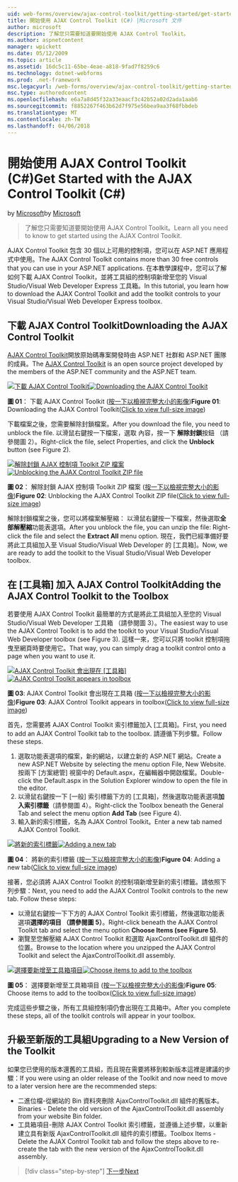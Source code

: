 ```yaml
---
uid: web-forms/overview/ajax-control-toolkit/getting-started/get-started-with-the-ajax-control-toolkit-cs
title: 開始使用 AJAX Control Toolkit (C#) |Microsoft 文件
author: microsoft
description: 了解您只需要知道要開始使用 AJAX Control Toolkit。
ms.author: aspnetcontent
manager: wpickett
ms.date: 05/12/2009
ms.topic: article
ms.assetid: 16dc5c11-65be-4eae-a818-9fad7f8259c6
ms.technology: dotnet-webforms
ms.prod: .net-framework
msc.legacyurl: /web-forms/overview/ajax-control-toolkit/getting-started/get-started-with-the-ajax-control-toolkit-cs
msc.type: authoredcontent
ms.openlocfilehash: e6a7a8d45f32a33eaacf3c42b52a02d2ada1aab6
ms.sourcegitcommit: f8852267f463b62d7f975e56bea9aa3f68fbbdeb
ms.translationtype: MT
ms.contentlocale: zh-TW
ms.lasthandoff: 04/06/2018
---
```

<a name="get-started-with-the-ajax-control-toolkit-c"></a><span data-ttu-id="42b83-103">開始使用 AJAX Control Toolkit (C#)</span><span class="sxs-lookup"><span data-stu-id="42b83-103">Get Started with the AJAX Control Toolkit (C#)</span></span>
====================
<span data-ttu-id="42b83-104">by [Microsoft](https://github.com/microsoft)</span><span class="sxs-lookup"><span data-stu-id="42b83-104">by [Microsoft](https://github.com/microsoft)</span></span>

> <span data-ttu-id="42b83-105">了解您只需要知道要開始使用 AJAX Control Toolkit。</span><span class="sxs-lookup"><span data-stu-id="42b83-105">Learn all you need to know to get started using the AJAX Control Toolkit.</span></span>


<span data-ttu-id="42b83-106">AJAX Control Toolkit 包含 30 個以上可用的控制項，您可以在 ASP.NET 應用程式中使用。</span><span class="sxs-lookup"><span data-stu-id="42b83-106">The AJAX Control Toolkit contains more than 30 free controls that you can use in your ASP.NET applications.</span></span> <span data-ttu-id="42b83-107">在本教學課程中，您可以了解如何下載 AJAX Control Toolkit，並將工具組的控制項新增至您的 Visual Studio/Visual Web Developer Express 工具箱。</span><span class="sxs-lookup"><span data-stu-id="42b83-107">In this tutorial, you learn how to download the AJAX Control Toolkit and add the toolkit controls to your Visual Studio/Visual Web Developer Express toolbox.</span></span>

## <a name="downloading-the-ajax-control-toolkit"></a><span data-ttu-id="42b83-108">下載 AJAX Control Toolkit</span><span class="sxs-lookup"><span data-stu-id="42b83-108">Downloading the AJAX Control Toolkit</span></span>

<span data-ttu-id="42b83-109">[AJAX Control Toolkit](http://devexpress.com/act)開放原始碼專案開發時由 ASP.NET 社群和 ASP.NET 團隊的成員。</span><span class="sxs-lookup"><span data-stu-id="42b83-109">The [AJAX Control Toolkit](http://devexpress.com/act) is an open source project developed by the members of the ASP.NET community and the ASP.NET team.</span></span> 


<span data-ttu-id="42b83-110">[![下載 AJAX Control Toolkit](get-started-with-the-ajax-control-toolkit-cs/_static/image1.jpg)](get-started-with-the-ajax-control-toolkit-cs/_static/image1.png)</span><span class="sxs-lookup"><span data-stu-id="42b83-110">[![Downloading the AJAX Control Toolkit](get-started-with-the-ajax-control-toolkit-cs/_static/image1.jpg)](get-started-with-the-ajax-control-toolkit-cs/_static/image1.png)</span></span>

<span data-ttu-id="42b83-111">**圖 01**： 下載 AJAX Control Toolkit ([按一下以檢視完整大小的影像](get-started-with-the-ajax-control-toolkit-cs/_static/image2.png))</span><span class="sxs-lookup"><span data-stu-id="42b83-111">**Figure 01**: Downloading the AJAX Control Toolkit([Click to view full-size image](get-started-with-the-ajax-control-toolkit-cs/_static/image2.png))</span></span>


<span data-ttu-id="42b83-112">下載檔案之後，您需要解除封鎖檔案。</span><span class="sxs-lookup"><span data-stu-id="42b83-112">After you download the file, you need to unblock the file.</span></span> <span data-ttu-id="42b83-113">以滑鼠右鍵按一下檔案，選取 內容，按一下 **解除封鎖**按鈕 （請參閱圖 2）。</span><span class="sxs-lookup"><span data-stu-id="42b83-113">Right-click the file, select Properties, and click the **Unblock** button (see Figure 2).</span></span>


<span data-ttu-id="42b83-114">[![解除封鎖 AJAX 控制項 Toolkit ZIP 檔案](get-started-with-the-ajax-control-toolkit-cs/_static/image2.jpg)](get-started-with-the-ajax-control-toolkit-cs/_static/image3.png)</span><span class="sxs-lookup"><span data-stu-id="42b83-114">[![Unblocking the AJAX Control Toolkit ZIP file](get-started-with-the-ajax-control-toolkit-cs/_static/image2.jpg)](get-started-with-the-ajax-control-toolkit-cs/_static/image3.png)</span></span>

<span data-ttu-id="42b83-115">**圖 02**： 解除封鎖 AJAX 控制項 Toolkit ZIP 檔案 ([按一下以檢視完整大小的影像](get-started-with-the-ajax-control-toolkit-cs/_static/image4.png))</span><span class="sxs-lookup"><span data-stu-id="42b83-115">**Figure 02**: Unblocking the AJAX Control Toolkit ZIP file([Click to view full-size image](get-started-with-the-ajax-control-toolkit-cs/_static/image4.png))</span></span>


<span data-ttu-id="42b83-116">解除封鎖檔案之後，您可以將檔案解壓縮： 以滑鼠右鍵按一下檔案，然後選取**全部解壓縮**功能表選項。</span><span class="sxs-lookup"><span data-stu-id="42b83-116">After you unblock the file, you can unzip the file: Right-click the file and select the **Extract All** menu option.</span></span> <span data-ttu-id="42b83-117">現在，我們已經準備好要將此工具組加入至 Visual Studio/Visual Web Developer 的 [工具箱]。</span><span class="sxs-lookup"><span data-stu-id="42b83-117">Now, we are ready to add the toolkit to the Visual Studio/Visual Web Developer toolbox.</span></span>

## <a name="adding-the-ajax-control-toolkit-to-the-toolbox"></a><span data-ttu-id="42b83-118">在 [工具箱] 加入 AJAX Control Toolkit</span><span class="sxs-lookup"><span data-stu-id="42b83-118">Adding the AJAX Control Toolkit to the Toolbox</span></span>

<span data-ttu-id="42b83-119">若要使用 AJAX Control Toolkit 最簡單的方式是將此工具組加入至您的 Visual Studio/Visual Web Developer 工具箱 （請參閱圖 3）。</span><span class="sxs-lookup"><span data-stu-id="42b83-119">The easiest way to use the AJAX Control Toolkit is to add the toolkit to your Visual Studio/Visual Web Developer toolbox (see Figure 3).</span></span> <span data-ttu-id="42b83-120">這樣一來，您可以只將 toolkit 控制項拖曳至網頁時要使用它。</span><span class="sxs-lookup"><span data-stu-id="42b83-120">That way, you can simply drag a toolkit control onto a page when you want to use it.</span></span>


<span data-ttu-id="42b83-121">[![AJAX Control Toolkit 會出現在 [工具箱]](get-started-with-the-ajax-control-toolkit-cs/_static/image3.jpg)](get-started-with-the-ajax-control-toolkit-cs/_static/image5.png)</span><span class="sxs-lookup"><span data-stu-id="42b83-121">[![AJAX Control Toolkit appears in toolbox](get-started-with-the-ajax-control-toolkit-cs/_static/image3.jpg)](get-started-with-the-ajax-control-toolkit-cs/_static/image5.png)</span></span>

<span data-ttu-id="42b83-122">**圖 03**: AJAX Control Toolkit 會出現在工具箱 ([按一下以檢視完整大小的影像](get-started-with-the-ajax-control-toolkit-cs/_static/image6.png))</span><span class="sxs-lookup"><span data-stu-id="42b83-122">**Figure 03**: AJAX Control Toolkit appears in toolbox([Click to view full-size image](get-started-with-the-ajax-control-toolkit-cs/_static/image6.png))</span></span>


<span data-ttu-id="42b83-123">首先，您需要將 AJAX Control Toolkit 索引標籤加入 [工具箱]。</span><span class="sxs-lookup"><span data-stu-id="42b83-123">First, you need to add an AJAX Control Toolkit tab to the toolbox.</span></span> <span data-ttu-id="42b83-124">請遵循下列步驟。</span><span class="sxs-lookup"><span data-stu-id="42b83-124">Follow these steps.</span></span>

1. <span data-ttu-id="42b83-125">選取功能表選項的檔案，新的網站，以建立新的 ASP.NET 網站。</span><span class="sxs-lookup"><span data-stu-id="42b83-125">Create a new ASP.NET Website by selecting the menu option File, New Website.</span></span> <span data-ttu-id="42b83-126">按兩下 [方案總管] 視窗中的 Default.aspx，在編輯器中開啟檔案。</span><span class="sxs-lookup"><span data-stu-id="42b83-126">Double-click the Default.aspx in the Solution Explorer window to open the file in the editor.</span></span>
2. <span data-ttu-id="42b83-127">以滑鼠右鍵按一下 [一般] 索引標籤下方的 [工具箱]，然後選取功能表選項**加入索引標籤**（請參閱圖 4）。</span><span class="sxs-lookup"><span data-stu-id="42b83-127">Right-click the Toolbox beneath the General Tab and select the menu option **Add Tab** (see Figure 4).</span></span>
3. <span data-ttu-id="42b83-128">輸入新的索引標籤，名為 AJAX Control Toolkit。</span><span class="sxs-lookup"><span data-stu-id="42b83-128">Enter a new tab named AJAX Control Toolkit.</span></span>


<span data-ttu-id="42b83-129">[![將新的索引標籤](get-started-with-the-ajax-control-toolkit-cs/_static/image4.jpg)](get-started-with-the-ajax-control-toolkit-cs/_static/image7.png)</span><span class="sxs-lookup"><span data-stu-id="42b83-129">[![Adding a new tab](get-started-with-the-ajax-control-toolkit-cs/_static/image4.jpg)](get-started-with-the-ajax-control-toolkit-cs/_static/image7.png)</span></span>

<span data-ttu-id="42b83-130">**圖 04**： 將新的索引標籤 ([按一下以檢視完整大小的影像](get-started-with-the-ajax-control-toolkit-cs/_static/image8.png))</span><span class="sxs-lookup"><span data-stu-id="42b83-130">**Figure 04**: Adding a new tab([Click to view full-size image](get-started-with-the-ajax-control-toolkit-cs/_static/image8.png))</span></span>


<span data-ttu-id="42b83-131">接著，您必須將 AJAX Control Toolkit 的控制項新增至新的索引標籤。請依照下列步驟：</span><span class="sxs-lookup"><span data-stu-id="42b83-131">Next, you need to add the AJAX Control Toolkit controls to the new tab. Follow these steps:</span></span>

- <span data-ttu-id="42b83-132">以滑鼠右鍵按一下下方的 AJAX Control Toolkit 索引標籤，然後選取功能表選項**選擇的項目 （請參閱圖 5）**。</span><span class="sxs-lookup"><span data-stu-id="42b83-132">Right-click beneath the AJAX Control Toolkit tab and select the menu option **Choose Items (see Figure 5)**.</span></span>
- <span data-ttu-id="42b83-133">瀏覽至您解壓縮 AJAX Control Toolkit 和選取 AjaxControlToolkit.dll 組件的位置。</span><span class="sxs-lookup"><span data-stu-id="42b83-133">Browse to the location where you unzipped the AJAX Control Toolkit and select the AjaxControlToolkit.dll assembly.</span></span>


<span data-ttu-id="42b83-134">[![選擇要新增至工具箱項目](get-started-with-the-ajax-control-toolkit-cs/_static/image5.jpg)](get-started-with-the-ajax-control-toolkit-cs/_static/image9.png)</span><span class="sxs-lookup"><span data-stu-id="42b83-134">[![Choose items to add to the toolbox](get-started-with-the-ajax-control-toolkit-cs/_static/image5.jpg)](get-started-with-the-ajax-control-toolkit-cs/_static/image9.png)</span></span>

<span data-ttu-id="42b83-135">**圖 05**： 選擇要新增至工具箱項目 ([按一下以檢視完整大小的影像](get-started-with-the-ajax-control-toolkit-cs/_static/image10.png))</span><span class="sxs-lookup"><span data-stu-id="42b83-135">**Figure 05**: Choose items to add to the toolbox([Click to view full-size image](get-started-with-the-ajax-control-toolkit-cs/_static/image10.png))</span></span>


<span data-ttu-id="42b83-136">完成這些步驟之後，所有工具組控制項仍會出現在工具箱中。</span><span class="sxs-lookup"><span data-stu-id="42b83-136">After you complete these steps, all of the toolkit controls will appear in your toolbox.</span></span>

## <a name="upgrading-to-a-new-version-of-the-toolkit"></a><span data-ttu-id="42b83-137">升級至新版的工具組</span><span class="sxs-lookup"><span data-stu-id="42b83-137">Upgrading to a New Version of the Toolkit</span></span>

<span data-ttu-id="42b83-138">如果您已使用的版本還舊的工具組，而且現在需要將移到較新版本這裡是建議的步驟：</span><span class="sxs-lookup"><span data-stu-id="42b83-138">If you were using an older release of the Toolkit and now need to move to a later version here are the recommended steps:</span></span>

- <span data-ttu-id="42b83-139">二進位檔-從網站的 Bin 資料夾刪除 AjaxControlToolkit.dll 組件的舊版本。</span><span class="sxs-lookup"><span data-stu-id="42b83-139">Binaries - Delete the old version of the AjaxControlToolkit.dll assembly from your website Bin folder.</span></span>
- <span data-ttu-id="42b83-140">工具箱項目-刪除 AJAX Control Toolkit 索引標籤，並遵循上述步驟，以重新建立具有新版 AjaxControlToolkit.dll 組件的索引標籤。</span><span class="sxs-lookup"><span data-stu-id="42b83-140">Toolbox Items - Delete the AJAX Control Toolkit tab and follow the steps above to re-create the tab with the new version of the AjaxControlToolkit.dll assembly.</span></span>

> [!div class="step-by-step"]
> [<span data-ttu-id="42b83-141">下一步</span><span class="sxs-lookup"><span data-stu-id="42b83-141">Next</span></span>](using-ajax-control-toolkit-controls-and-control-extenders-cs.md)
